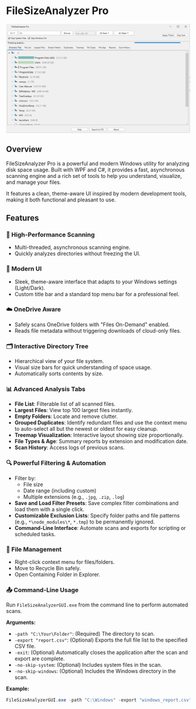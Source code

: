 # FileSizeAnalyzer Pro

![Screenshot of FileSizeAnalyzer Pro](assets/image/screenshot.png)

## Overview
FileSizeAnalyzer Pro is a powerful and modern Windows utility for analyzing disk space usage. Built with WPF and C#, it provides a fast, asynchronous scanning engine and a rich set of tools to help you understand, visualize, and manage your files.  

It features a clean, theme-aware UI inspired by modern development tools, making it both functional and pleasant to use.

## Features

### 🚀 High-Performance Scanning
- Multi-threaded, asynchronous scanning engine.
- Quickly analyzes directories without freezing the UI.

### 🎨 Modern UI
- Sleek, theme-aware interface that adapts to your Windows settings (Light/Dark).
- Custom title bar and a standard top menu bar for a professional feel.

### ☁️ OneDrive Aware
- Safely scans OneDrive folders with "Files On-Demand" enabled.
- Reads file metadata without triggering downloads of cloud-only files.

### 🗂️ Interactive Directory Tree
- Hierarchical view of your file system.
- Visual size bars for quick understanding of space usage.
- Automatically sorts contents by size.

### 📊 Advanced Analysis Tabs
- **File List**: Filterable list of all scanned files.
- **Largest Files**: View top 100 largest files instantly.
- **Empty Folders**: Locate and remove clutter.
- **Grouped Duplicates**: Identify redundant files and use the context menu to auto-select all but the newest or oldest for easy cleanup.
- **Treemap Visualization**: Interactive layout showing size proportionally.
- **File Types & Age**: Summary reports by extension and modification date.
- **Scan History**: Access logs of previous scans.

### 🔍 Powerful Filtering & Automation
- Filter by:
  - File size
  - Date range (including custom)
  - Multiple extensions (e.g., `.jpg`, `.zip`, `.log`)
- **Save and Load Filter Presets**: Save complex filter combinations and load them with a single click.
- **Customizable Exclusion Lists**: Specify folder paths and file patterns (e.g., `*\node_modules\*`, `*.tmp`) to be permanently ignored.
- **Command-Line Interface**: Automate scans and exports for scripting or scheduled tasks.

### 🧰 File Management
- Right-click context menu for files/folders.
- Move to Recycle Bin safely.
- Open Containing Folder in Explorer.

### 📤 Command-Line Usage
Run `FileSizeAnalyzerGUI.exe` from the command line to perform automated scans.

**Arguments:**
- `-path "C:\Your\Folder"`: (Required) The directory to scan.
- `-export "report.csv"`: (Optional) Exports the full file list to the specified CSV file.
- `-exit`: (Optional) Automatically closes the application after the scan and export are complete.
- `-no-skip-system`: (Optional) Includes system files in the scan.
- `-no-skip-windows`: (Optional) Includes the Windows directory in the scan.

**Example:**
```powershell
FileSizeAnalyzerGUI.exe -path "C:\Windows" -export "windows_report.csv" -no-skip-system -no-skip-windows -exit